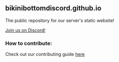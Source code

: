 ## bikinibottomdiscord.github.io

The public repository for our server's static website!

[Join us on Discord!](https://invite.bikinibottomdiscord.org)


### How to contribute:

Check out our contributing guide [here](https://bikinibottomdiscord.org/contributing)
